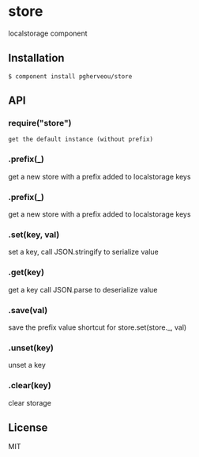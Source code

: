 
# store

  localstorage component

## Installation

    $ component install pgherveou/store

## API


### require("store")

	get the default instance (without prefix)

### .prefix(_)

  get a new store with a prefix added to localstorage keys

### .prefix(_)

  get a new store with a prefix added to localstorage keys

### .set(key, val)

  set a key, call JSON.stringify to serialize value

### .get(key)

  get a key call JSON.parse to deserialize value

### .save(val)

  save the prefix value
 	shortcut for store.set(store._, val)

### .unset(key)

  unset a key

### .clear(key)

  clear storage

## License

  MIT
